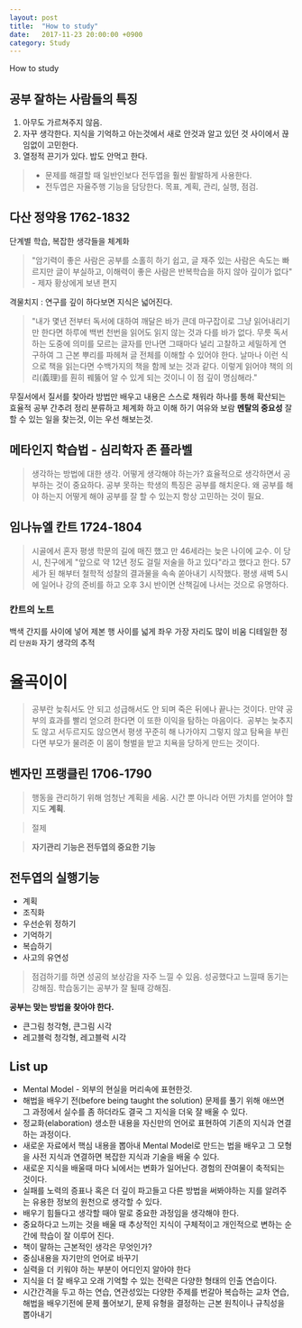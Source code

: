```yaml
---
layout: post
title:  "How to study"
date:   2017-11-23 20:00:00 +0900
category: Study
---
```


How to study

## 공부 잘하는 사람들의 특징

1. 아무도 가르쳐주지 않음.
2. 자꾸 생각한다. 지식을 기억하고 아는것에서 새로 안것과 알고 있던 것 사이에서 끊임없이 고민한다.
3. 열정적 끈기가 있다. 밥도 안먹고 한다.

>+ 문제를 해결할 때 일반인보다 전두엽을 훨씬 활발하게 사용한다.
>+ 전두엽은 자율주행 기능을 담당한다. 목표, 계획, 관리, 실행, 점검.

## 다산 정약용 1762-1832

단계별 학습, 복잡한 생각들을 체계화

> "암기력이 좋은 사람은 공부를 소홀히 하기 쉽고, 글 재주 있는 사람은 속도는 빠르지만 글이 부실하고, 이해력이 좋은 사람은 반복학습을 하지 않아 깊이가 없다" - 제자 황상에게 보낸 편지

격물치지 : 연구를 깊이 하다보면 지식은 넓어진다.

> "내가 몇년 전부터 독서에 대하여 깨달은 바가 큰데 마구잡이로 그냥 읽어내리기만 한다면 하루에 백번 천번을 읽어도 읽지 않는 것과 다를 바가 없다. 무릇 독서하는 도중에 의미를 모르는 글자를 만나면 그때마다 널리 고찰하고 세밀하게 연구하여 그 근본 뿌리를 파헤쳐 글 전체를 이해할 수 있어야 한다. 날마나 이런 식으로 책을 읽는다면 수백가지의 책을 함께 보는 것과 같다. 이렇게 읽어야 책의 의리(義理)를 훤히 꿰뚫어 알 수 있게 되는 것이니 이 점 깊이 명심해라."

무질서에서 질서를 찾아라
방법만 배우고 내용은 스스로 채워라
하나를 통해 확산되는 효율적 공부
간추려 정리
분류하고 체계화 하고 이해 하기
여유와 보람
**멘탈의 중요성**
잘 할 수 있는 일을 찾는것, 이는 우선 해보는것.

## 메타인지 학습법 - 심리학자 존 플라벨

> 생각하는 방법에 대한 생각. 어떻게 생각해야 하는가?
효율적으로 생각하면서 공부하는 것이 중요하다.
공부 못하는 학생의 특징은 공부를 해치운다.
왜 공부를 해야 하는지 어떻게 해야 공부를 잘 할 수 있는지 항상 고민하는 것이 필요.

## 임나뉴엘 칸트 1724-1804

> 시골에서 혼자 평생 학문의 길에 매진 했고 만 46세라는 늦은 나이에 교수.
이 당시, 친구에게 "앞으로 약 12년 정도 걸릴 저술을 하고 있다"라고 했다고 한다.
57세가 된 해부터 철학적 성찰의 결과물을 속속 쏟아내기 시작했다.
평생 새벽 5시에 일어나 강의 준비를 하고 오후 3시 반이면 산책길에 나서는 것으로 유명하다.

### 칸트의 노트
백색 간지를 사이에 넣어 제본
행 사이를 넓게
좌우 가장 자리도 많이 비움
디테일한 정리
`단권화` 자기 생각의 추적

# 율곡이이
>공부란 늦춰서도 안 되고 성급해서도 안 되며 죽은 뒤에나 끝나는 것이다. 만약 공부의 효과를 빨리 얻으려 한다면 이 또한 이익을 탐하는 마음이다. 
공부는 늦추지도 않고 서두르지도 않으면서 평생 꾸준히 해 나가야지 그렇지 않고 탐욕을 부린다면 부모가 물려준 이 몸이 형벌을 받고 치욕을 당하게 만드는 것이다.

## 벤자민 프랭클린 1706-1790

> 행동을 관리하기 위해 엄청난 계획을 세움.
시간 뿐 아니라 어떤 가치를 얻어야 할지도 **계획**.

> 절제

> **자기관리 기능은 전두엽의 중요한 기능**

## 전두엽의 실행기능
- 계획
- 조직화
- 우선순위 정하기
- 기억하기
- 복습하기
- 사고의 유연성

> 점검하기를 하면 성공의 보상감을 자주 느낄 수 있음. 성공했다고 느낄때 동기는 강해짐. 학습동기는 공부가 잘 될때 강해짐.


**공부는 맞는 방법을 찾아야 한다.**


- 큰그림 청각형, 큰그림 시각
- 레고블럭 청각형, 레고블럭 시각

## List up

- Mental Model - 외부의 현실을 머리속에 표현한것.
- 해법을 배우기 전(before being taught the solution) 문제를 풀기 위해 애쓰면 그 과정에서 실수를 좀 하더라도 결국 그 지식을 더욱 잘 배울 수 있다.
- 정교화(elaboration) 생소한 내용을 자신만의 언어로 표현하여 기존의 지식과 연결하는 과정이다.
- 새로운 자료에서 핵심 내용을 뽑아내 Mental Model로 만드는 법을 배우고 그 모형을 사전 지식과 연결하면 복잡한 지식과 기술을 배울 수 있다.
- 새로운 지식을 배울때 마다 뇌에서는 변화가 일어난다. 경험의 잔여물이 축적되는 것이다.
- 실패를 노력의 증표나 혹은 더 깊이 파고들고 다른 방법을 써봐야하는 지를 알려주는 유용한 정보의 원천으로 생각할 수 있다.
- 배우기 힘들다고 생각할 때야 말로 중요한 과정임을 생각해야 한다.
- 중요하다고 느끼는 것을 배울 때 추상적인 지식이 구체적이고 개인적으로 변하는 순간에 학습이 잘 이루어 진다.
- 책이 말하는 근본적인 생각은 무엇인가?
- 중심내용을 자기만의 언어로 바꾸기
- 실력을 더 키워야 하는 부분이 어디인지 알아야 한다
- 지식을 더 잘 배우고 오래 기억할 수 있는 전략은 다양한 형태의 인출 연습이다.
- 시간간격을 두고 하는 연습, 연관성있는 다양한 주제를 번갈아 복습하는 교차 연습, 해법을 배우기전에 문제 풀어보기, 문제 유형을 결정하는 근본 원칙이나 규칙성을 뽑아내기
